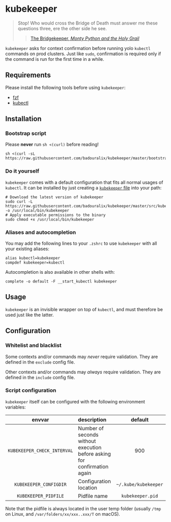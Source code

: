 # kubekeeper

> Stop! Who would cross the Bridge of Death must answer me these questions three, ere the other side he see.
>
>> [The Bridgekeeper, _Monty Python and the Holy Grail_](https://www.youtube.com/watch?v=pWS8Mg-JWSg)

`kubekeeper` asks for context confirmation before running yolo `kubectl` commands on prod clusters. Just like `sudo`,
confirmation is required only if the command is run for the first time in a while.

## Requirements

Please install the following tools before using `kubekeeper`:

- [fzf](https://github.com/junegunn/fzf)
- [kubectl](https://kubernetes.io/docs/tasks/tools/install-kubectl/)

## Installation

### Bootstrap script

Please **never** run `sh <(curl)` before reading!

```shell
sh <(curl -sL https://raw.githubusercontent.com/badouralix/kubekeeper/master/bootstrap.sh)
```

### Do it yourself

`kubekeeper` comes with a default configuration that fits all normal usages of `kubectl`. It can be installed by just
creating a [`kubekeeper` file](https://github.com/badouralix/kubekeeper/blob/master/src/kubekeeper) into your path:

```shell
# Download the latest version of kubekeeper
sudo curl -L https://raw.githubusercontent.com/badouralix/kubekeeper/master/src/kubekeeper -o /usr/local/bin/kubekeeper
# Apply executable permissions to the binary
sudo chmod +x /usr/local/bin/kubekeeper
```

### Aliases and autocompletion

You may add the following lines to your `.zshrc` to use `kubekeeper` with all your existing aliases:

```shell
alias kubectl=kubekeeper
compdef kubekeeper=kubectl
```

Autocompletion is also available in other shells with:

```shell
complete -o default -F __start_kubectl kubekeeper
```

## Usage

`kubekeeper` is an invisible wrapper on top of `kubectl`, and must therefore be used just like the latter.

## Configuration

### Whitelist and blacklist

Some contexts and/or commands may _never_ require validation. They are defined in the `exclude` config file.

Other contexts and/or commands may _always_ require validation. They are defined in the `include` config file.

### Script configuration

`kubekeeper` itself can be configured with the following environment variables:

| envvar | description | default |
|:------:|:----------- |:-------:|
| `KUBEKEEPER_CHECK_INTERVAL` | Number of seconds without execution before asking for confirmation again | 900 |
| `KUBEKEEPER_CONFIGDIR` | Configuration location | `~/.kube/kubekeeper` |
| `KUBEKEEPER_PIDFILE` | Pidfile name | `kubekeeper.pid` |

Note that the pidfile is always located in the user temp folder (usually `/tmp` on Linux, and
`/var/folders/xx/xxx..xxx/T` on macOS).
